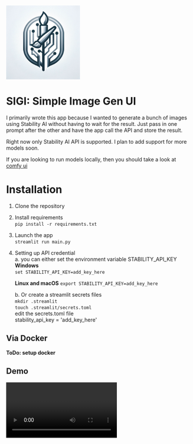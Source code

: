 <img src="https://raw.githubusercontent.com/the-code-rider/sigi/main/logo.png" alt="drawing" width="200"/>

# SIGI: Simple Image Gen UI

I primarily wrote this app because I wanted to generate a bunch of images using Stability AI without having to wait for the result.
Just pass in one prompt after the other and have the app call the API and store the result.

Right now only Stability AI API is supported. I plan to add support for more models soon. 

If you are looking to run models locally, then you should take a look at [comfy ui](https://github.com/comfyanonymous/ComfyUI)

# Installation

1. Clone the repository
2. Install requirements  
`pip install -r requirements.txt`
3. Launch the app   
`streamlit run main.py`
4. Setting up API credential  
    a. you can either set the environment variable STABILITY_API_KEY  
    **Windows**  
    `set STABILITY_API_KEY=add_key_here`   
    
    **Linux and macOS** 
    `export STABILITY_API_KEY=add_key_here`

     b. Or create a streamlit secrets files  
     `mkdir .streamlit`  
     `touch .streamlit/secrets.toml`  
      edit the secrets.toml file  
        stability_api_key = 'add_key_here'

## Via Docker

**ToDo: setup docker** 

## Demo  

<video src="https://github.com/the-code-rider/sigi/raw/main/demo.mp4"></video>

